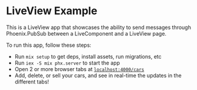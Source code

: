 # LiveView Example
This is a LiveView app that showcases the ability to send messages through Phoenix.PubSub between a LiveComponent and a LiveView page.

To run this app, follow these steps:

  * Run `mix setup` to get deps, install assets, run migrations, etc
  * Run `iex -S mix phx.server` to start the app
  * Open 2 or more browser tabs at [`localhost:4000/cars`](http://localhost:4000/cars)
  * Add, delete, or sell your cars, and see in real-time the updates in the different tabs!


